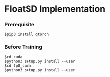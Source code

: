 # FloatSD Implementation

### Prerequisite
[Install QPytorch]:https://github.com/Tiiiger/QPyTorch
```
$pip3 install qtorch
```
### Before Training
```
$cd cuda
$python3 setup.py install --user
$cd fp8_cuda
$python3 setup.py install --user
```
